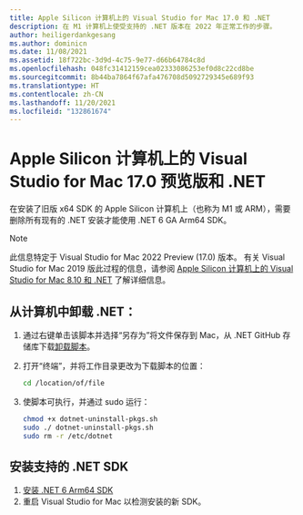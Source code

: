 ```yaml
---
title: Apple Silicon 计算机上的 Visual Studio for Mac 17.0 和 .NET
description: 在 M1 计算机上使受支持的 .NET 版本在 2022 年正常工作的步骤。
author: heiligerdankgesang
ms.author: dominicn
ms.date: 11/08/2021
ms.assetid: 18f722bc-3d9d-4c75-9e77-d66b64784c8d
ms.openlocfilehash: 048fc31412159cea02333086253ef0d8c22cd8be
ms.sourcegitcommit: 8b44ba7864f67afa476708d5092729345e689f93
ms.translationtype: HT
ms.contentlocale: zh-CN
ms.lasthandoff: 11/20/2021
ms.locfileid: "132861674"
---
```

# <a name="visual-studio-for-mac-170-previews-and-net-on-apple-silicon-machines"></a>Apple Silicon 计算机上的 Visual Studio for Mac 17.0 预览版和 .NET

在安装了旧版 x64 SDK 的 Apple Silicon 计算机上（也称为 M1 或 ARM），需要删除所有现有的 .NET 安装才能使用 .NET 6 GA Arm64 SDK。  

> [!NOTE]
> 此信息特定于 Visual Studio for Mac 2022 Preview (17.0) 版本。 有关 Visual Studio for Mac 2019 版此过程的信息，请参阅 [Apple Silicon 计算机上的 Visual Studio for Mac 8.10 和 .NET](/visualstudio/mac/uninstall-net-2019) 了解详细信息。

## <a name="uninstall-net-from-your-machine"></a>从计算机中卸载 .NET： 

1. 通过右键单击该脚本并选择“另存为”将文件保存到 Mac，从 .NET GitHub 存储库下载[卸载脚本](https://github.com/dotnet/sdk/blob/main/scripts/obtain/uninstall/dotnet-uninstall-pkgs.sh)。
2. 打开“终端”，并将工作目录更改为下载脚本的位置：
 
    ```bash
    cd /location/of/file
    ```
3. 使脚本可执行，并通过 sudo 运行：

    ```bash
    chmod +x dotnet-uninstall-pkgs.sh 
    sudo ./ dotnet-uninstall-pkgs.sh
    sudo rm -r /etc/dotnet
    ```  

## <a name="install-supported-net-sdks"></a>安装支持的 .NET SDK

1. [安装 .NET 6 Arm64 SDK](https://download.visualstudio.microsoft.com/download/pr/ed60d37e-7842-4fc2-8250-2bd66073d79e/725d486e04d27e45d2b41c687dc35f49/dotnet-sdk-6.0.100-osx-arm64.pkg)
2. 重启 Visual Studio for Mac 以检测安装的新 SDK。 
